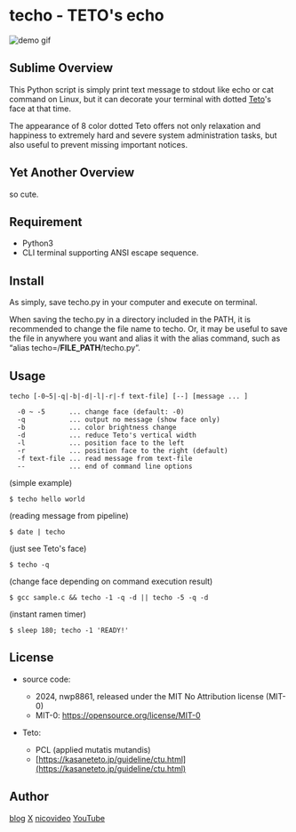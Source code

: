 # techo - TETO's echo

![demo gif](https://github.com/nwp8861/techo/blob/main/techo-demo.gif)

## Sublime Overview

This Python script is simply print text message to stdout like echo or cat command on Linux, but it can decorate your terminal with dotted [Teto](https://kasaneteto.jp/)'s face at that time. 

The appearance of 8 color dotted Teto offers not only relaxation and happiness to extremely hard and severe system administration tasks, but also useful to prevent missing important notices. 

## Yet Another Overview

so cute. 

## Requirement

- Python3
- CLI terminal supporting ANSI escape sequence. 

## Install

As simply, save techo.py in your computer and execute on terminal. 

When saving the techo.py in a directory included in the PATH, it is recommended to change the file name to techo. Or, it may be useful to save the file in anywhere you want and alias it with the alias command, such as “alias techo=/__FILE_PATH__/techo.py”.

## Usage
```
techo [-0~5|-q|-b|-d|-l|-r|-f text-file] [--] [message ... ]

  -0 ~ -5      ... change face (default: -0)
  -q           ... output no message (show face only)
  -b           ... color brightness change
  -d           ... reduce Teto's vertical width
  -l           ... position face to the left
  -r           ... position face to the right (default)
  -f text-file ... read message from text-file
  --           ... end of command line options
```

(simple example)
```
$ techo hello world
```

(reading message from pipeline)
```
$ date | techo
```

(just see Teto's face)
```
$ techo -q
```

(change face depending on command execution result)
```
$ gcc sample.c && techo -1 -q -d || techo -5 -q -d
```

(instant ramen timer)
```
$ sleep 180; techo -1 'READY!'
```

## License

- source code:
  - 2024, nwp8861, released under the MIT No Attribution license (MIT-0)
  - MIT-0: https://opensource.org/license/MIT-0

- Teto:
  - PCL (applied mutatis mutandis)
  - [https://kasaneteto.jp/guideline/ctu.html](https://kasaneteto.jp/guideline/ctu.html)

## Author

[blog](http://nwp8861.blog92.fc2.com/)
[X](https://x.com/nwp8861)
[nicovideo](https://www.nicovideo.jp/user/5717366/video)
[YouTube](http://www.youtube.com/user/nwp8861)
